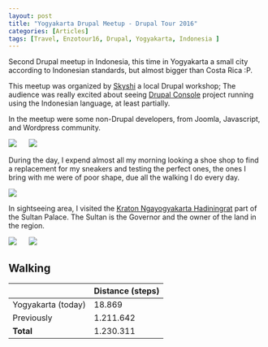 ```yaml
---
layout: post
title: "Yogyakarta Drupal Meetup - Drupal Tour 2016"
categories: [Articles]
tags: [Travel, Enzotour16, Drupal, Yogyakarta, Indonesia ]
---
```

Second Drupal meetup in Indonesia, this time in Yogyakarta a small city according to Indonesian standards, but almost bigger than Costa Rica :P.

This meetup was organized by [Skyshi](http://skyshi.com) a local Drupal workshop; The audience was really excited about seeing [Drupal Console](http://drupalconsole.com) project running using the Indonesian language, at least partially.

In the meetup were some non-Drupal developers, from Joomla, Javascript, and Wordpress community.

<img style="margin-right: 20px;" src="{{site.url }}/assets/img/yogyakarta-meetup-1.jpg"/>

<img style="margin-right: 20px;" src="{{site.url }}/assets/img/yogyakarta-meetup-2.jpg"/>

During the day, I expend almost all my morning looking a shoe shop to find a replacement for my sneakers and testing the perfect ones, the ones I bring with me were of poor shape, due all the walking I do every day.

<img style="margin-right: 20px;" src="{{site.url }}/assets/img/new-sneakers.jpg"/>

In sightseeing area, I visited the [Kraton Ngayogyakarta Hadiningrat](https://en.wikipedia.org/wiki/Kraton_Ngayogyakarta_Hadiningrat) part of the Sultan Palace. The Sultan is the Governor and the owner of the land in the region.

<img style="margin-right: 20px;" src="{{site.url }}/assets/img/sultan-palace-1.jpg"/>

<img style="margin-right: 20px;" src="{{site.url }}/assets/img/sultan-palace-2.jpg"/>

## Walking
|  | Distance (steps) |
|---|---|
| Yogyakarta (today) | 18.869  |
| Previously  | 1.211.642 |
| **Total**  | 1.230.311 |